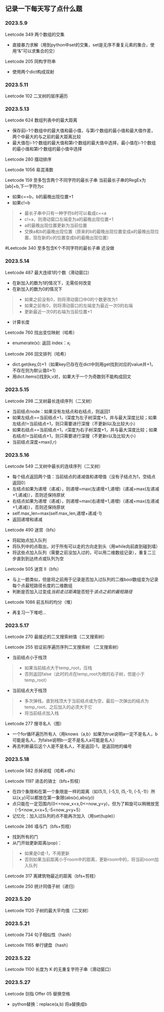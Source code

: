 ## 记录一下每天写了点什么题
### 2023.5.9
Leetcode 349 两个数组的交集
* 直接暴力求解（用到python中set的交集，set是无序不重复元素的集合，使用“&”可以求集合的交）

Leetcode 205 同构字符串
* 使用两个dict构成双射

### 2023.5.11
Leetcode 102 二叉树的层序遍历

### 2023.5.13
Leetcode 624 数组列表中的最大距离
* 保存前i-1个数组中的最大值和最小值，与第i个数组的最小值和最大值作差，两个中最大的与之前的最大距离比较
* 最大值在i-1个数组的最大值和第i个数组的最大值中选择，最小值在i-1个数组的最小值和第i个数组的最小值中选择

Leetcode 280 摆动排序

Leetcode 1056 易混淆数

Leetcode 159 至多包含两个不同字符的最长子串
当前最长子串的RegEx为[ab]+b,下一字符为c
* 如果c==b，b的最晚出现位置+1
* 如果c!=b
>* 最长子串中只有一种字符b时可以看成c==a
>* c!=a，则滑动窗口左端变为a的最晚出现位置+1
>* a的最晚出现位置更新为当前位置
>* 交换a和b的最晚出现位置（原来的b的最晚出现位置变成a的最晚出现位置，现在新的c的位置变成b的最晚出现位置）

#Leetcode 340 至多包含K个不同字符的最长子串 还没做

### 2023.5.14
Leetcode 487 最大连续1的个数（滑动窗口）
* 在新加入的数为1的情况下，无需任何改变
* 在新加入的数为0的情况下
>* 如果之前没有0，则将滑动窗口中0的个数更改为1
>* 如果之前有0，则将滑动窗口的左端变为最近一次0的右端
>* 更新最近一次0的右端为当前位置+1
* 计算长度

Leetcode 760 找出变位映射（哈希）
* enumerate(x): 返回 index：$x_i$

Leetcode 266 回文排列（哈希）
* dict.get(key,0)+1（如果key已存在在dict中则用get找到对应的value并+1，不存在则为默认值0+1）
* 用dict.items()找到k,v对，如果大于一个为奇数则不能构成回文

### 2023.5.15
Leetcode 298 二叉树最长连续序列（二叉树）
* 当前结点node：如果没有左结点和右结点，则返回1
* 如果左结点==当前结点+1，l深度为左子树深度+1，并与最大深度比较；如果左结点!=当前结点+1，则只需要进行深搜（不更新l以及比较大小）
* 如果右结点==当前结点+1，r深度为右子树深度+1，并与最大深度比较；如果右结点!=当前结点+1，则只需要进行深搜（不更新r以及比较大小）
* 当前结点深度=max(l,r)

### 2023.5.16
Leetcode 549 二叉树中最长的连续序列（二叉树）
* 每个结点返回两个值：当前结点的递减值和递增值（没有子结点为1，空结点返回0）
* 左结点如果为递增（递减），则递增=max(左递增+1,递增)（递减=max(左递减+1,递减)），否则还保持原状
* 右结点如果为递增（递减），则递增=max(右递增+1,递增)（递减=max(左递减+1,递减)），否则还保持原状
* self.max_len=max(self.max_len,递增+递减-1)
* 返回递增和递减

Leetcode 490 迷宫（bfs）
* 将起始点加入队列
* 将队列中的点取出，对于所有可以走的方向走到头（用while向前直到碰到墙）
* 将这些点加入队列（需要之前没加入过的，可以用二维数组记录），重复二三步直到到达终点或队列为空

Leetcode 505 迷宫 II（bfs）
* 与上一题类似，但是将之前用于记录是否加入过队列的二维bool数组变为记录每个点最短路径长度的二维数组
* 判断是否加入过变成*当前走过距离*是否短于*该点之前的最短路径*

Leetcode 1086 前五科的均分（堆）
* 再复习一下堆吧...

### 2023.5.17
Leetcode 270 最接近的二叉搜索树值（二叉搜索树）

Leetcode 255 验证前序遍历序列二叉搜索树 （二叉搜索树）
* 当前结点小于栈顶
>* 如果当前结点大于temp_root，压栈
>* 否则返回false（此时的点在temp_root为根的右子树，但是小于temp_root）
* 当前结点大于栈顶
>* 多次弹栈，直到栈顶大于当前结点或为空，最后一次弹出的结点为temp_root，之后加入的必须大于它
>* 将当前结点加入栈

Leetcode 277 搜寻名人（图）
* 一个for循环遍历所有人（用knows（a,b）如果为true说明a一定不是名人，b可能是名人，为false说明b一定不是名人a可能是名人）
* 再去判断最后这个人是不是名人，不是返回-1，是返回他的编号

### 2023.5.18
Leetcode 582 杀掉进程（哈希+dfs）

Leetcode 1197 进击的骑士（bfs+剪枝）
* 在四个象限和在第一个象限是一样的距离（如(5,1), (-5,1), (5,-1), (-5,-1)）所以(x,y)可以都放在第一象限(abs(x),abs(y))
* 点只能在一定范围内(0<=now_x<x,0<=now_y<y)，但为了斡旋可以稍微放宽（-5<now_x<x+5,-5<now_y<y+5）
* 记忆化：加入过队列的点不能再次加入（用set(tuple)）

Leetcode 286 墙与门（bfs+剪枝）
* 找到所有的门
* 从门开始更新距离(pop)：
>* 如果是0或-1，不用更新
>* 否则如果当前距离小于room中的距离，更新room中的，将当前room加入队列

Leetcode 317 离建筑物最近的距离（bfs+剪枝）

Leetcode 250 统计同值子树（递归）

### 2023.5.20 
Leetcode 1120 子树的最大平均值（二叉树）

### 2023.5.21
Leetcode 734 句子相似性（hash）

Leetcode 1165 单行键盘（hash）

### 2023.5.22
Leetcode 1100 长度为 K 的无重复字符子串（滑动窗口）

### 2023.5.27
Leetcode 剑指 Offer 05 替换空格
* python替换：replace(a,b) 将a替换成b







